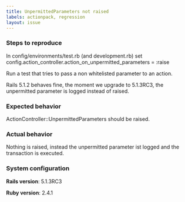 ```yaml
---
title: UnpermittedParameters not raised
labels: actionpack, regression
layout: issue
---
```


### Steps to reproduce

In config/environments/test.rb (and development.rb) set
config.action_controller.action_on_unpermitted_parameters = :raise

Run a test that tries to pass a non whitelisted parameter to an action.

Rails 5.1.2 behaves fine, the moment we upgrade to 5.1.3RC3, the unpermitted parameter is logged instead of raised.

### Expected behavior
ActionController::UnpermittedParameters should be raised.

### Actual behavior
Nothing is raised, instead the unpermitted parameter ist logged and the transaction is executed.

### System configuration
**Rails version**:
5.1.3RC3

**Ruby version**:
2.4.1
